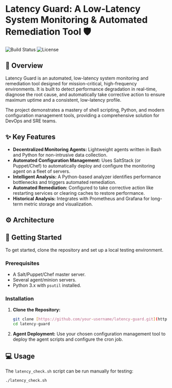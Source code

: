 # Latency Guard: A Low-Latency System Monitoring & Automated Remediation Tool 🛡️

![Build Status](https://img.shields.io/badge/status-in%20development-blue)
![License](https://img.shields.io/badge/license-MIT-green)

## 🌟 Overview

Latency Guard is an automated, low-latency system monitoring and remediation tool designed for mission-critical, high-frequency environments. It is built to detect performance degradation in real-time, diagnose the root cause, and automatically take corrective action to ensure maximum uptime and a consistent, low-latency profile.

The project demonstrates a mastery of shell scripting, Python, and modern configuration management tools, providing a comprehensive solution for DevOps and SRE teams.

## ✨ Key Features

- **Decentralized Monitoring Agents:** Lightweight agents written in Bash and Python for non-intrusive data collection.
- **Automated Configuration Management:** Uses SaltStack (or Puppet/Chef) to automatically deploy and configure the monitoring agent on a fleet of servers.
- **Intelligent Analysis:** A Python-based analyzer identifies performance bottlenecks and triggers automated remediation.
- **Automated Remediation:** Configured to take corrective action like restarting services or clearing caches to restore performance.
- **Historical Analysis:** Integrates with Prometheus and Grafana for long-term metric storage and visualization.

## ⚙️ Architecture



## 🚀 Getting Started

To get started, clone the repository and set up a local testing environment.

### Prerequisites

- A Salt/Puppet/Chef master server.
- Several agent/minion servers.
- Python 3.x with `psutil` installed.

### Installation

1.  **Clone the Repository:**
    ```bash
    git clone [https://github.com/your-username/latency-guard.git](https://github.com/your-username/latency-guard.git)
    cd latency-guard
    ```
2.  **Agent Deployment:** Use your chosen configuration management tool to deploy the agent scripts and configure the cron job.

## 💻 Usage

The `latency_check.sh` script can be run manually for testing:

```bash
./latency_check.sh
